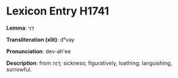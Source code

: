 # Lexicon Entry H1741

**Lemma**: דְּוַי

**Transliteration (xlit)**: dᵉvay

**Pronunciation**: dev-ah'ee

**Description**:
from דָּוֶה; sickness; figuratively, loathing; languishing, sorrowful.
